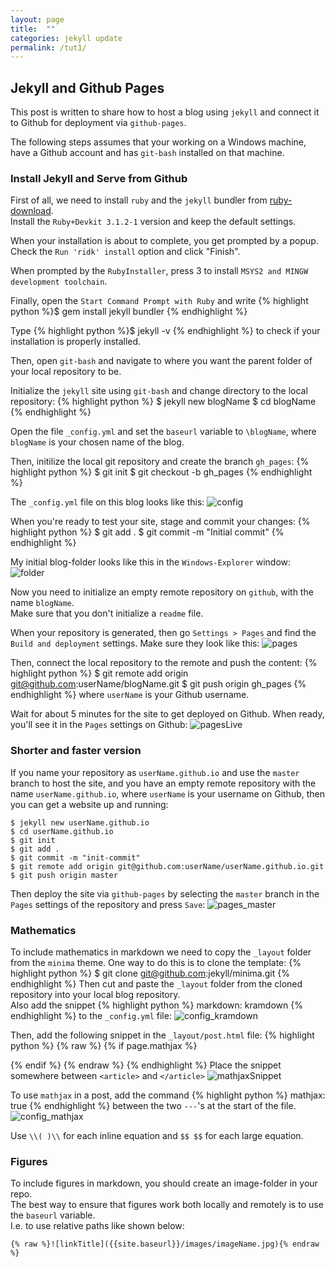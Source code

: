 ```yaml
---
layout: page
title:  ""
categories: jekyll update
permalink: /tut1/
---
```

## Jekyll and Github Pages
This post is written to share how to host a blog using `jekyll` and connect it to Github for deployment via `github-pages`.

The following steps assumes that your working on a Windows machine, have a Github account and has `git-bash` installed on that machine.

### Install Jekyll and Serve from Github
First of all, we need to install `ruby` and the `jekyll` bundler from [ruby-download].<br/>
Install the `Ruby+Devkit 3.1.2-1` version and keep the default settings. 

When your installation is about to complete, you get prompted by a popup. <br/> 
Check the `Run 'ridk' install` option and click "Finish".

When prompted by the `RubyInstaller`, press 3 to install `MSYS2 and MINGW development toolchain`.

Finally, open the `Start Command Prompt with Ruby` and write
{% highlight python %}$ gem install jekyll bundler {% endhighlight %}

Type
{% highlight python %}$ jekyll -v {% endhighlight %} 
to check if your installation is properly installed.

Then, open `git-bash` and navigate to where you want the parent folder of your local repository to be.

Initialize the `jekyll` site using `git-bash` and change directory to the local repository:
{% highlight python %}
$ jekyll new blogName
$ cd blogName
{% endhighlight %}

Open the file `_config.yml` and set the `baseurl` variable to `\blogName`, where `blogName` is your chosen name of the blog.

Then, initilize the local git repository and create the branch `gh_pages`:
{% highlight python %}
$ git init
$ git checkout -b gh_pages
{% endhighlight %}


The `_config.yml` file on this blog looks like this:
![config]({{site.baseurl}}/images/config.jpg)

When you're ready to test your site, stage and commit your changes:
{% highlight python %}
$ git add .
$ git commit -m "Initial commit"
{% endhighlight %}

My initial blog-folder looks like this in the `Windows-Explorer` window:
![folder]({{site.baseurl}}/images/folder.jpg)

Now you need to initialize an empty remote repository on `github`, with the name `blogName`. <br/>
Make sure that you don't initialize a `readme` file. 

When your repository is generated, then go `Settings > Pages` and find the `Build and deployment` settings.
Make sure they look like this:
![pages]({{site.baseurl}}/images/pages.jpg)

Then, connect the local repository to the remote and push the content:
{% highlight python %}
$ git remote add origin git@github.com:userName/blogName.git
$ git push origin gh_pages
{% endhighlight %}
where `userName` is your Github username.

Wait for about 5 minutes for the site to get deployed on Github. When ready, you'll see it in the `Pages` settings on Github:
![pagesLive]({{site.baseurl}}/images/pagesLive.jpg)

[ruby-download]: https://rubyinstaller.org/downloads/

### Shorter and faster version
If you name your repository as `userName.github.io` and use the `master` branch to host the site, and you have an empty remote repository with the name `userName.github.io`, where `userName` is your username on Github,  then you can get a website up and running:
```
$ jekyll new userName.github.io
$ cd userName.github.io
$ git init
$ git add .
$ git commit -m "init-commit"
$ git remote add origin git@github.com:userName/userName.github.io.git
$ git push origin master
```
Then deploy the site via `github-pages` by selecting the `master` branch in the `Pages` settings of the repository and press `Save`:
![pages_master]({{site.baseurl}}/images/pages_master.jpg) 

### Mathematics
To include mathematics in markdown we need to copy the `_layout` folder from the `minima` theme. One way to do this is to clone the template:
{% highlight python %} $ git clone git@github.com:jekyll/minima.git
{% endhighlight %}
Then cut and paste the `_layout` folder from the cloned repository into your local blog repository. <br/>
Also add the snippet
{% highlight python %}
markdown: kramdown
{% endhighlight %} 
to the `_config.yml` file:
![config_kramdown]({{site.baseurl}}/images/config_kramdown.jpg)

Then, add the following snippet in the `_layout/post.html` file:
{% highlight python %}
{% raw %}
{% if page.mathjax  %}
<script type="text/javascript" async src='https://cdnjs.cloudflare.com/ajax/libs/mathjax/2.7.2/MathJax.js?config=TeX-MML-AM_CHTML'></script>
{% endif %}
{% endraw %}
{% endhighlight %}
Place the snippet somewhere between `<article>` and `</article>`
![mathjaxSnippet]({{site.baseurl}}/images/mathjaxSnippet.jpg)

To use `mathjax` in a post, add the command 
{% highlight python %}
mathjax: true
{% endhighlight %} 
between the two `---`'s at the start of the file.
![config_mathjax]({{site.baseurl}}/images/config_mathjax.jpg)

Use `\\( )\\` for each inline equation and `$$ $$` for each large equation.

### Figures
To include figures in markdown, you should create an image-folder in your repo.<br/>
The best way to ensure that figures work both locally and remotely is to use the `baseurl` variable. <br/>
I.e. to use relative paths like shown below:
```
{% raw %}![linkTitle]({{site.baseurl}}/images/imageName.jpg){% endraw %}
```